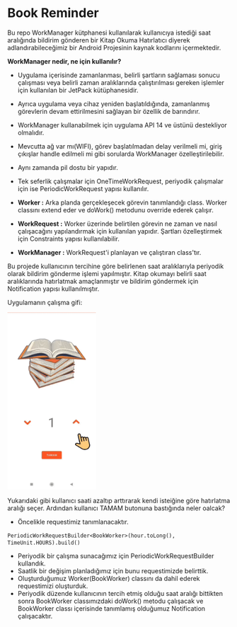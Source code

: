 # Book Reminder

Bu repo WorkManager kütphanesi kullanılarak kullanıcıya istediği saat aralığında bildirim gönderen bir Kitap Okuma Hatırlatıcı diyerek adlandırabileceğimiz bir Android Projesinin kaynak kodlarını içermektedir.

**WorkManager nedir, ne için kullanılır?**

- Uygulama içerisinde zamanlanması, belirli şartların sağlaması sonucu çalışması veya belirli zaman aralıklarında çalıştırılması gereken işlemler için kullanılan bir JetPack kütüphanesidir.
- Ayrıca uygulama veya cihaz yeniden başlatıldığında, zamanlanmış görevlerin devam ettirilmesini sağlayan bir özellik de barındırır.
- WorkManager kullanabilmek için uygulama API 14 ve üstünü destekliyor olmalıdır.
- Mevcutta ağ var mı(WIFI), görev başlatılmadan delay verilmeli mi, giriş çıkışlar handle edilmeli mi gibi sorularda WorkManager özelleştirilebilir.
- Aynı zamanda pil dostu bir yapıdır.
- Tek seferlik çalışmalar için OneTimeWorkRequest, periyodik çalışmalar için ise PeriodicWorkRequest yapısı kullanılır.

- **Worker :** Arka planda gerçekleşecek görevin tanımlandığı class. Worker classını extend eder ve doWork() metodunu override ederek çalışır.
- **WorkRequest :** Worker üzerinde belirtilen görevin ne zaman ve nasıl çalışacağını yapılandırmak için kullanılan yapıdır. Şartları özelleştirmek için Constraints yapısı kullanılabilir.
- **WorkManager :** WorkRequest'i planlayan ve çalıştıran class'tır.

Bu projede kullanıcının tercihine göre belirlenen saat aralıklarıyla periyodik olarak bildirim gönderme işlemi yapılmıştır. Kitap okumayı belirli saat aralıklarında hatırlatmak amaçlanmıştır ve bildirim göndermek için Notification yapısı kullanılmıştır.

Uygulamanın çalışma gifi:

<img src="https://github.com/pelsinkaplan/WorkManager/blob/master/book_reminder_gif.gif" width="200" height="400">


Yukarıdaki gibi kullanıcı saati azaltıp arttırarak kendi isteiğine göre hatırlatma aralığı seçer. Ardından kullanıcı TAMAM butonuna bastığında neler oalcak?
- Öncelikle requestimiz tanımlanacaktır.
```
PeriodicWorkRequestBuilder<BookWorker>(hour.toLong(), TimeUnit.HOURS).build()
```
- Periyodik bir çalışma sunacağımız için PeriodicWorkRequestBuilder kullandık.
- Saatlik bir değişim planladığımız için bunu requestimizde belirttik. 
- Oluşturduğumuz Worker(BookWorker) classını da dahil ederek requestimizi oluşturduk.
- Periyodik düzende kullanıcının tercih etmiş olduğu saat aralığı bittikten sonra BookWorker classımızdaki doWork() metodu çalışacak ve BookWorker classı içerisinde tanımlamış olduğumuz Notification çalışacaktır.



